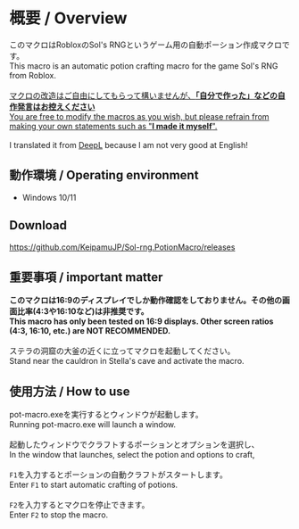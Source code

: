 # 概要 / Overview
このマクロはRobloxのSol's RNGというゲーム用の自動ポーション作成マクロです。
<br>
This macro is an automatic potion crafting macro for the game Sol's RNG from Roblox.
<br>
<br>
<ins>マクロの改造はご自由にしてもらって構いませんが、**「自分で作った」などの自作発言はお控えください**</ins>
<br>
<ins>You are free to modify the macros as you wish, but please refrain from making your own statements such as "**I made it myself**".</ins>
<br>
<br>
I translated it from [DeepL](https://deepl.com) because I am not very good at English!

## 動作環境 / Operating environment
- Windows 10/11

## Download
https://github.com/KeipamuJP/Sol-rng.PotionMacro/releases

## 重要事項 / important matter
**このマクロは16:9のディスプレイでしか動作確認をしておりません。その他の画面比率(4:3や16:10など)は非推奨です。**
<br>
**This macro has only been tested on 16:9 displays. Other screen ratios (4:3, 16:10, etc.) are NOT RECOMMENDED.**
<br>
<br>
ステラの洞窟の大釜の近くに立ってマクロを起動してください。
<br>
Stand near the cauldron in Stella's cave and activate the macro.

## 使用方法 / How to use
pot-macro.exeを実行するとウィンドウが起動します。
<br>
Running pot-macro.exe will launch a window.
<br>
<br>
起動したウィンドウでクラフトするポーションとオプションを選択し、
<br>
In the window that launches, select the potion and options to craft,
<br>
<br>
`F1`を入力するとポーションの自動クラフトがスタートします。
<br>
Enter `F1` to start automatic crafting of potions.
<br>
<br>
`F2`を入力するとマクロを停止できます。
<br>
Enter `F2` to stop the macro.
<br>
<br>